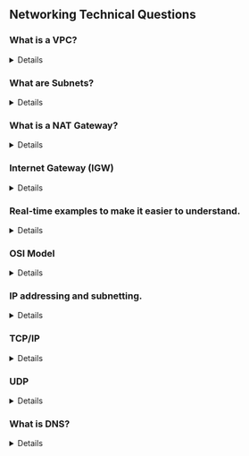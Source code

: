 ## Networking Technical Questions 

### What is a VPC?
<details>

A **Virtual Private Cloud (VPC)** is a logically isolated section of a public cloud where you can launch and manage resources like virtual machines, databases, and storage. It provides a high level of control over your network environment, including the selection of your own IP address range, creation of subnets, and configuration of route tables and network gateways.


### Benefits of Using a VPC

- **Enhanced Security**: By isolating your resources, you reduce the risk of unauthorized access.
- **Cost Efficiency**: Pay only for the resources you use within your VPC.
- **Improved Performance**: Optimize your network configuration for better performance and reliability.

</details>



### What are Subnets?
<details>
  

Subnets, short for **subnetworks**, are subdivisions of your VPC's IP address range. They help organize and segment your network for better management, security, and efficiency. Think of your VPC as a large city, and subnets as the different neighborhoods within that city. Each neighborhood (subnet) can have its own unique characteristics and purposes.

### Key Features of Subnets

1. **Segmentation**:
   - **Public Subnets**: These are subnets that have direct access to the internet. They typically host resources that need to be accessible from the outside, such as web servers.
   - **Private Subnets**: These subnets do not have direct internet access. They are used for resources that should remain isolated from the public internet, like databases and internal applications.

2. **IP Address Management**:
   - Each subnet is assigned a range of IP addresses from the overall VPC address space. This helps in organizing and managing IP addresses efficiently.

3. **Routing and Traffic Control**:
   - **Route Tables**: Each subnet can be associated with a route table that defines how traffic is directed within the VPC and to external networks.
   - **Network ACLs**: Network Access Control Lists (ACLs) provide an additional layer of security by controlling inbound and outbound traffic at the subnet level.

</details>



### What is a NAT Gateway?
<Details>

A **NAT (Network Address Translation) Gateway** is a service that enables instances in a private subnet to connect to the internet or other external services without exposing those instances to unsolicited inbound traffic. Essentially, it acts as a middleman, allowing outbound communication while keeping the internal network secure.

### Key Features of NAT Gateways

1. **Outbound Internet Access**:
   - Instances in private subnets can initiate connections to the internet, but external services cannot initiate connections to these instances.

2. **IP Address Translation**:
   - NAT Gateways translate private IP addresses of instances to the public IP address of the NAT Gateway for outbound traffic. This hides the internal IP addresses from external entities.

3. **High Availability**:
   - NAT Gateways are designed to be highly available and can be deployed in multiple Availability Zones to ensure redundancy and failover.

4. **Protocol Support**:
   - NAT Gateways support TCP, UDP, and ICMP protocols[1](https://docs.aws.amazon.com/vpc/latest/userguide/nat-gateway-basics.html).

### Benefits of Using NAT Gateways

- **Enhanced Security**: Keeps internal IP addresses hidden from external entities.
- **Simplified Management**: Reduces the complexity of managing public IP addresses for multiple instances.
- **Cost Efficiency**: Eliminates the need for individual public IP addresses for each instance.
</Details>



### **Internet Gateway (IGW)**
<details>


An Internet Gateway is a component that allows communication between your VPC and the internet. It's essential for enabling your resources within the VPC to send and receive data from the outside world.

### **Key Functions of an Internet Gateway**
1. **Inbound Traffic**: It allows incoming traffic from the internet to reach your resources in the VPC. For example, if you have a web server in your VPC, users can access it via the internet.
2. **Outbound Traffic**: It enables resources within your VPC to send traffic out to the internet. This is crucial for tasks like downloading updates or accessing external APIs.
</details>


### Real-time examples to make it easier to understand.
<Details>
  
### **Virtual Private Cloud (VPC)**
Imagine you're setting up a new office building. You want to ensure that only your employees can access certain areas, and you have control over the entire building's layout and security. A VPC is like this office building in the cloud. It's your own private space where you can run your applications and store data securely.

### **Subnets**
Within your office building, you might have different rooms for different purposes: a conference room, a break room, and individual offices. Subnets are like these rooms. They are smaller sections within your VPC, each with a specific purpose. For example:
- **Public Subnet**: This is like the reception area where visitors can come in. Resources here (like web servers) can be accessed from the internet.
- **Private Subnet**: This is like the restricted areas where only employees can enter. Resources here (like databases) are not directly accessible from the internet.

### **NAT Gateways**
Imagine you have employees working in the private offices who need to access the internet to download software updates or access external services. You don't want to expose these private offices directly to the outside world. A NAT Gateway acts like a secure receptionist who can fetch information from the internet on behalf of your employees without revealing their location. It allows resources in private subnets to access the internet securely.

### **Internet Gateways**
An Internet Gateway is like the main entrance to your office building. It connects your VPC to the internet, allowing traffic to flow in and out. For example, if you have a web server in a public subnet, users can access it via the internet through the Internet Gateway.



### **Diagram**
Here's a simplified diagram to illustrate the setup:

```
Internet
   |
   |
[Internet Gateway]
   |
   |
[VPC]
   |
   |
[Public Subnet] -- [NAT Gateway] -- [Private Subnet]
   |                                |
[Web Servers]                    [Databases]
```
</Details>

### OSI Model
<details>
  

The OSI (Open Systems Interconnection) model is a way to understand how different networking protocols interact and work together to enable communication between computers. It has **seven layers**, each with a specific function:

1. **Physical Layer**: This is the hardware part, like cables and switches. It deals with the physical connection between devices.
2. **Data Link Layer**: This layer ensures data transfer between two devices on the same network. It handles error detection and correction.
3. **Network Layer**: This layer is responsible for routing data from one device to another, even if they are on different networks. It uses IP addresses.
4. **Transport Layer**: This layer ensures that data is transferred reliably and in the correct order. It uses protocols like TCP and UDP.
5. **Session Layer**: This layer manages sessions or connections between applications. It keeps track of which data belongs to which connection.
6. **Presentation Layer**: This layer translates data between the application layer and the network. It handles data encryption and compression.
7. **Application Layer**: This is the layer closest to the user. It includes applications and protocols like HTTP, FTP, and email.

</details>

### IP addressing and subnetting.
<details>
  
### IP Addressing

**IP Addressing** is a method used to assign unique numerical identifiers to devices on a network. These identifiers, known as IP addresses, enable devices to communicate with each other over the Internet Protocol (IP). There are two versions of IP addresses:

1. **IPv4**: Consists of four octets (32 bits) separated by dots (e.g., 192.168.1.1). Each octet can range from 0 to 255.
2. **IPv6**: Consists of eight groups of four hexadecimal digits (128 bits) separated by colons (e.g., 2001:0db8:85a3:0000:0000:8a2e:0370:7334). IPv6 was introduced to address the exhaustion of IPv4 addresses.

### Subnetting

**Subnetting** is the process of dividing a larger network into smaller, more manageable segments called subnets. This improves network performance and security by reducing congestion and isolating network segments. Here's how subnetting is done:

### Key Differences

- **Address Length**: IPv4 uses 32-bit addresses, while IPv6 uses 128-bit addresses.
- **Address Notation**: IPv4 addresses are written in decimal, while IPv6 addresses are written in hexadecimal.
- **Address Space**: IPv6 provides a significantly larger address space compared to IPv4.
- **Configuration**: IPv6 supports auto-configuration, making it easier to manage large networks.
- **Security**: IPv6 has built-in security features, whereas IPv4 relies on external protocols.
- **NAT**: IPv6 eliminates the need for NAT, promoting direct communication between devices.

### Scenario
Imagine you are setting up a network for a company with multiple departments. You need to assign IP addresses and create subnets to ensure efficient communication and security.

Step-by-Step Example
1. Define Network Requirements
Departments: Sales, HR, IT, and Finance.
Number of Devices: Sales (50), HR (30), IT (20), Finance (40).

</details>

### TCP/IP
<details>
  
### 1. **Transmission Control Protocol (TCP)**
- **Purpose**: TCP is responsible for ensuring reliable, ordered, and error-checked delivery of data between applications running on hosts communicating via an IP network.
- **Key Features**:
  - **Connection-Oriented**: Establishes a connection between the sender and receiver before data transmission begins.
  - **Reliable**: Ensures data is delivered accurately and in the correct order. If any data packets are lost or corrupted, TCP will retransmit them.
  - **Flow Control**: Manages the rate of data transmission to prevent network congestion.
  - **Error Detection**: Uses checksums to detect errors in the transmitted data.

### 2. **Internet Protocol (IP)**
- **Purpose**: IP is responsible for addressing and routing packets of data so they can travel across networks and arrive at the correct destination.
- **Key Features**:
  - **Addressing**: Assigns unique IP addresses to devices on the network, ensuring each device can be identified.
  - **Routing**: Determines the best path for data packets to travel from the source to the destination.
  - **Packet Switching**: Breaks down data into smaller packets, which are transmitted independently and reassembled at the destination.

</details>

### UDP
<details>
  
**UDP** stands for **User Datagram Protocol**. It's one of the core protocols of the Internet Protocol (IP) suite, used for transmitting data over a network.

Here's a simple way to understand it:

- **Speed over Reliability**: UDP is like sending a postcard. You write your message and send it off without worrying if it gets delivered or not. There's no confirmation or error-checking.
- **No Connection Needed**: Unlike TCP (Transmission Control Protocol), UDP doesn't establish a connection before sending data. It just sends the data directly.
- **Use Cases**: It's great for applications where speed is crucial, like online gaming, live video streaming, or voice calls, where a few lost packets won't ruin the experience.
</details>


### What is DNS?
<details>

The Domain Name System (DNS) is like the phonebook of the internet. It translates human-friendly domain names (like www.example.com) into IP addresses (like 192.0.2.1) that computers use to identify each other on the network. This translation is crucial because, while domain names are easy for people to remember, computers and networking equipment use IP addresses to route data.

### How DNS Works

1. **DNS Query**: When you type a domain name into your web browser, the browser sends a DNS query to a DNS server to find the corresponding IP address.

2. **Recursive Resolver**: The query first goes to a recursive resolver, which is usually provided by your Internet Service Provider (ISP). The resolver acts as an intermediary between your computer and the DNS system.

3. **Root Name Servers**: If the resolver doesn't have the IP address cached, it queries one of the root name servers. These servers know where to find the top-level domain (TLD) name servers (like .com, .org, .net).

4. **TLD Name Servers**: The root server directs the resolver to the appropriate TLD name server. For example, if you're looking for www.example.com, the root server will direct the resolver to the .com TLD name server.

5. **Authoritative Name Servers**: The TLD name server then directs the resolver to the authoritative name server for the specific domain (example.com). This server holds the actual IP address for the domain.

6. **Response**: The authoritative name server responds with the IP address of the domain. The resolver caches this information for future queries and sends the IP address back to your browser.

7. **Connecting to the Website**: Your browser uses the IP address to establish a connection to the web server and load the website.

### Key Components of DNS

- **Domain Names**: Human-readable names like www.example.com.
- **IP Addresses**: Numerical addresses like 192.0.2.1.
- **DNS Servers**: Include recursive resolvers, root name servers, TLD name servers, and authoritative name servers.
- **DNS Records**: Entries in the DNS database that map domain names to IP addresses (A records), mail servers (MX records), and other resources.
</details>

